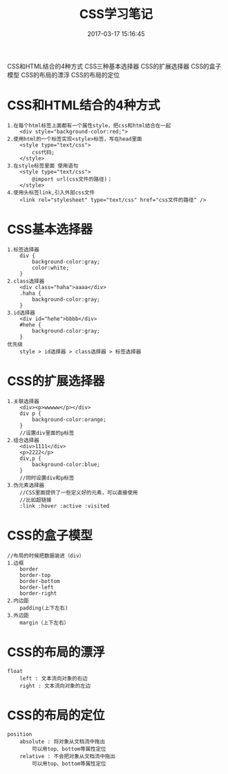 ﻿---
title: CSS学习笔记
date: 2017-03-17 15:16:45
tags:
- CSS
- Web
toc: true
---

CSS和HTML结合的4种方式
CSS三种基本选择器
CSS的扩展选择器
CSS的盒子模型
CSS的布局的漂浮
CSS的布局的定位
<!--more-->
# CSS和HTML结合的4种方式
	1.在每个html标签上面都有一个属性style，把css和html结合在一起
		<div style="background-color:red;">
	2.使用html的一个标签实现<style>标签，写在head里面
		<style type="text/css">
			css代码;
		</style>
	3.在style标签里面 使用语句
		<style type="text/css">
			@import url(css文件的路径)；
		</style>
	4.使用头标签link,引入外部css文件
		<link rel="stylesheet" type="text/css" href="css文件的路径" />
# CSS基本选择器
	1.标签选择器
		div {
			background-color:gray;
			color:white;
		}
	2.class选择器
		<div class="haha">aaaa</div>
		.haha {
			background-color:gray;
		}
	3.id选择器
		<div id="hehe">bbbb</div>
		#hehe {
			background-color:gray;
		}
	优先级
		style > id选择器 > class选择器 > 标签选择器

# CSS的扩展选择器
	1.关联选择器
		<div><p>wwwww</p></div>
		div p {
			background-color:orange;
		}
		//设置div里面的p标签
	2.组合选择器
		<div>1111</div>
		<p>2222</p>
		div,p {
			background-color:blue;
		}
		//同时设置div和p标签
	3.伪元素选择器
		//CSS里面提供了一些定义好的元素，可以直接使用
		//比如超链接
		:link :hover :active :visited
# CSS的盒子模型
	//布局的时候把数据装进（div）
	1.边框
		border
		border-top
		border-bottom
		border-left
		border-right
	2.内边距
		padding(上下左右)
	3.外边距
		margin（上下左右）
# CSS的布局的漂浮
	float
		left : 文本流向对象的右边
		right : 文本流向对象的左边
# CSS的布局的定位
	position
		absolute : 将对象从文档流中拖出
			可以用top、bottom等属性定位
		relative : 不会把对象从文档流中拖出
			可以用top、bottom等属性定位
